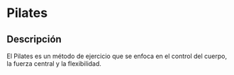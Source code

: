 # Pilates

## Descripción
El Pilates es un método de ejercicio que se enfoca en el control del cuerpo, la fuerza central y la flexibilidad.


